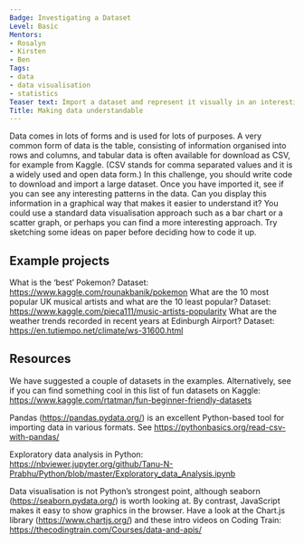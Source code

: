 ```yaml
---
Badge: Investigating a Dataset
Level: Basic
Mentors:
- Rosalyn
- Kirsten
- Ben
Tags:
- data
- data visualisation
- statistics
Teaser text: Import a dataset and represent it visually in an interesting way
Title: Making data understandable
---
```

Data comes in lots of forms and is used for lots of purposes. A very common form of data is the table, consisting of information organised into rows and columns, and tabular data is often available for download as CSV, for example from Kaggle. (CSV stands for comma separated values and it is a widely used and open data form.) In this challenge, you should write code to download and import a large dataset. Once you have imported it, see if you can see any interesting patterns in the data. Can you display this information in a graphical way that makes it easier to understand it? You could use a standard data visualisation approach such as a bar chart or a scatter graph, or perhaps you can find a more interesting approach. Try sketching some ideas on paper before deciding how to code it up.

## Example projects
What is the ‘best’ Pokemon? Dataset: <a href="https://www.kaggle.com/rounakbanik/pokemon" rel="noopener">https://www.kaggle.com/rounakbanik/pokemon</a>
What are the 10 most popular UK musical artists and what are the 10 least popular? Dataset: <a href="https://www.kaggle.com/pieca111/music-artists-popularity" rel="noopener">https://www.kaggle.com/pieca111/music-artists-popularity</a>
What are the weather trends recorded in recent years at Edinburgh Airport? Dataset: <a href="https://en.tutiempo.net/climate/ws-31600.html" rel="noopener">https://en.tutiempo.net/climate/ws-31600.html</a>
 

## Resources
We have suggested a couple of datasets in the examples. Alternatively, see if you can find something cool in this list of fun datasets on Kaggle: <a href="https://www.kaggle.com/rtatman/fun-beginner-friendly-datasets" rel="noopener">https://www.kaggle.com/rtatman/fun-beginner-friendly-datasets</a> 

Pandas (<a href="https://pandas.pydata.org/" rel="noopener">https://pandas.pydata.org/</a>) is an excellent Python-based tool for importing data in various formats.
See <a href="https://pythonbasics.org/read-csv-with-pandas/" rel="noopener">https://pythonbasics.org/read-csv-with-pandas/</a>

Exploratory data analysis in Python: <a href="https://nbviewer.jupyter.org/github/Tanu-N-Prabhu/Python/blob/master/Exploratory_data_Analysis.ipynb" rel="noopener">https://nbviewer.jupyter.org/github/Tanu-N-Prabhu/Python/blob/master/Exploratory_data_Analysis.ipynb</a>

Data visualisation is not Python’s strongest point, although seaborn (<a href="https://seaborn.pydata.org/" rel="noopener">https://seaborn.pydata.org/</a>) is worth looking at.
By contrast, JavaScript makes it easy to show graphics in the browser. Have a look at the Chart.js library (<a href="https://www.chartjs.org/" rel="noopener">https://www.chartjs.org/</a>) and these intro videos on Coding Train: <a href="https://thecodingtrain.com/Courses/data-and-apis/" rel="noopener">https://thecodingtrain.com/Courses/data-and-apis/</a>

